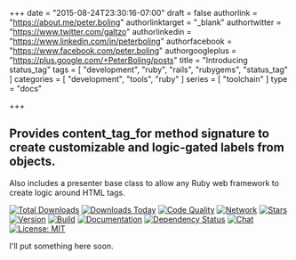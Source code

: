 +++
date = "2015-08-24T23:30:16-07:00"
draft = false
authorlink = "https://about.me/peter.boling"
authorlinktarget = "_blank"
authortwitter = "https://www.twitter.com/galtzo"
authorlinkedin = "https://www.linkedin.com/in/peterboling"
authorfacebook = "https://www.facebook.com/peter.boling"
authorgoogleplus = "https://plus.google.com/+PeterBoling/posts"
title = "Introducing status_tag"
tags = [ "development", "ruby", "rails", "rubygems", "status_tag" ]
categories = [ "development", "tools", "ruby" ]
series = [ "toolchain" ]
type = "docs"

+++

## Provides content_tag_for method signature to create customizable and logic-gated labels from objects.

Also includes a presenter base class to allow any Ruby web framework to create logic around HTML tags.

[![Total Downloads](https://img.shields.io/gem/rt/status_tag.svg)](https://github.com/pboling/status_tag)
[![Downloads Today](https://img.shields.io/gem/rd/status_tag.svg)](https://github.com/pboling/status_tag)
[![Code Quality](https://img.shields.io/codeclimate/github/pboling/status_tag.svg)](https://codeclimate.com/github/pboling/status_tag)
[![Network](https://img.shields.io/github/forks/pboling/status_tag.svg?style=social)](https://github.com/pboling/status_tag/network)
[![Stars](https://img.shields.io/github/stars/pboling/status_tag.svg?style=social)](https://github.com/pboling/status_tag/stargazers)
[![Version](https://img.shields.io/gem/v/status_tag.svg)](https://rubygems.org/gems/status_tag)
[![Build](https://img.shields.io/travis/pboling/status_tag.svg)](https://travis-ci.org/pboling/status_tag)
[![Documentation](http://inch-ci.org/github/pboling/status_tag.svg)](http://inch-ci.org/github/pboling/status_tag)
[![Dependency Status](https://gemnasium.com/pboling/status_tag.svg)](https://gemnasium.com/pboling/status_tag)
[![Chat](https://img.shields.io/gitter/room/pboling/status_tag.svg)](https://gitter.im/pboling/status_tag)
[![License: MIT](https://img.shields.io/badge/License-MIT-green.svg)](https://opensource.org/licenses/MIT)

I'll put something here soon.
